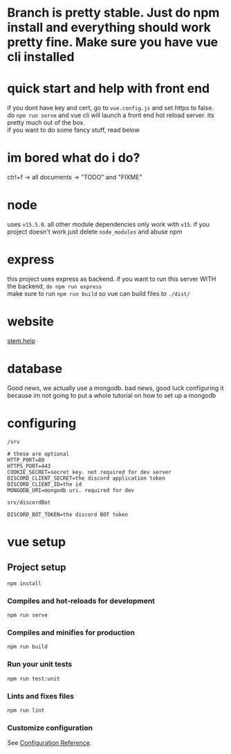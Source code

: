 # Branch is pretty stable. Just do npm install and everything should work pretty fine. **Make sure you have vue cli installed**

# quick start and help with front end

if you dont have key and cert, go to `vue.config.js` and set https to false.  
do `npm run serve` and vue cli will launch a front end hot reload server. its pretty much out of the box.  
if you want to do some fancy stuff, read below

# im bored what do i do?

ctrl+f -> all documents -> "TODO" and "FIXME"

# node

uses `v15.5.0`. all other module dependencies only work with `v15`. if you project doesn't work just delete `node_modules` and abuse npm

# express

this project uses express as backend. if you want to run this server WITH the backend, `do npm run express`  
make sure to run `npm run build` so vue can build files to `./dist/`

# website

[stem.help](https://stem.help)

# database

Good news, we actually use a mongodb. bad news, good luck configuring it because im not going to put a whole tutorial on how to set up a mongodb

# configuring
`/srv`
```env
# these are optional
HTTP_PORT=80
HTTPS_PORT=443
COOKIE_SECRET=secret key. not required for dev server
DISCORD_CLIENT_SECRET=the discord application token
DISCORD_CLIENT_ID=the id
MONGODB_URI=mongodb uri. required for dev
```

`srv/discordBot`
```env
DISCORD_BOT_TOKEN=the discord BOT token
```

# vue setup

## Project setup

```
npm install
```

### Compiles and hot-reloads for development

```
npm run serve
```

### Compiles and minifies for production

```
npm run build
```

### Run your unit tests

```
npm run test:unit
```

### Lints and fixes files

```
npm run lint
```

### Customize configuration

See [Configuration Reference](https://cli.vuejs.org/config/).
